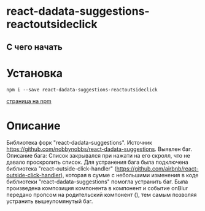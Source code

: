# react-dadata-suggestions-reactoutsideclick

## С чего начать

# Установка
`npm i --save react-dadata-suggestions-reactoutsideclick`

[страница на npm](https://www.npmjs.com/package/react-dadata-suggestions-reactoutsideclick)

# Описание

Библиотека форк "react-dadata-suggestions". Источник https://github.com/nobbynobbs/react-dadata-suggestions.
Выявлен баг.
Описание бага: Список закрывался при нажати на его скролл, что не давало проскролить список.
Для устранения бага была подключена библиотека "react-outside-click-handler" (https://github.com/airbnb/react-outside-click-handler), которая в сумме с небольшими изменения в коде библиотеки "react-dadata-suggestions" помогла устранить баг. Была произведена композиция компонента <DadataSuggestions /> в компонент <OutsideClickHandler /> и событие onBlur передано пропсом на родительский компонент (<OutsideClickHandler />), тем самым позволяя устранить вышеупомянутый баг.

